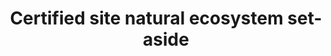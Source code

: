---
title: 'Certified site natural ecosystem set-aside'
field: 'is.certifiedSite.naturalSetAside'
slug: 'is-certifiedsite-naturalsetaside'
comment: 'Area in hectares'
required: False
module: 'Certified Resource or Site'
cluster: 'Certification'
policy: 'Free value. Single value only.'
layout: 'home'
---
